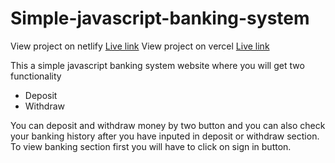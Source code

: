 # Simple-javascript-banking-system
View project on netlify [Live link](https://simplejsbankingsite.netlify.app/)
View project on vercel [Live link](https://a-simple-javascript-banking-system-github-io.vercel.app/)

This a simple javascript banking system website where you will get two functionality
- Deposit
- Withdraw 

You can deposit and withdraw money by two button and you can also check your banking history after you have inputed in deposit or withdraw section.
To view banking section first you will have to click on sign in button.

